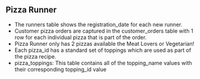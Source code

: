 ## Pizza Runner

- The runners table shows the registration_date for each new runner.
- Customer pizza orders are captured in the customer_orders table with 1 row for each individual pizza that is part of the order.
- Pizza Runner only has 2 pizzas available the Meat Lovers or Vegetarian!
- Each pizza_id has a standard set of toppings which are used as part of the pizza recipe.
- pizza_toppings: This table contains all of the topping_name values with their corresponding topping_id value

  
